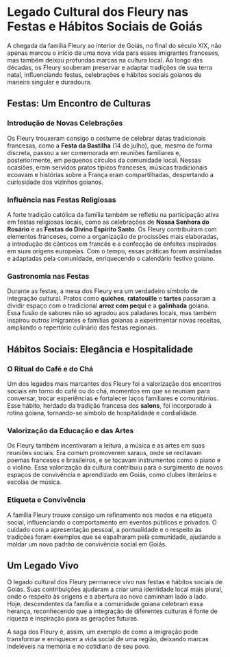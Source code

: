 # Legado Cultural dos Fleury nas Festas e Hábitos Sociais de Goiás

A chegada da família Fleury ao interior de Goiás, no final do século XIX, não apenas marcou o início de uma nova vida para esses imigrantes franceses, mas também deixou profundas marcas na cultura local. Ao longo das décadas, os Fleury souberam preservar e adaptar tradições de sua terra natal, influenciando festas, celebrações e hábitos sociais goianos de maneira singular e duradoura.

## Festas: Um Encontro de Culturas

### Introdução de Novas Celebrações

Os Fleury trouxeram consigo o costume de celebrar datas tradicionais francesas, como a **Festa da Bastilha** (14 de julho), que, mesmo de forma discreta, passou a ser comemorada em reuniões familiares e, posteriormente, em pequenos círculos da comunidade local. Nessas ocasiões, eram servidos pratos típicos franceses, músicas tradicionais ecoavam e histórias sobre a França eram compartilhadas, despertando a curiosidade dos vizinhos goianos.

### Influência nas Festas Religiosas

A forte tradição católica da família também se refletiu na participação ativa em festas religiosas locais, como as celebrações de **Nossa Senhora do Rosário** e as **Festas do Divino Espírito Santo**. Os Fleury contribuíram com elementos franceses, como a organização de procissões mais elaboradas, a introdução de cânticos em francês e a confecção de enfeites inspirados em suas origens europeias. Com o tempo, essas práticas foram assimiladas e adaptadas pela comunidade, enriquecendo o calendário festivo goiano.

### Gastronomia nas Festas

Durante as festas, a mesa dos Fleury era um verdadeiro símbolo de integração cultural. Pratos como **quiches**, **ratatouille** e **tartes** passaram a dividir espaço com o tradicional **arroz com pequi** e a **galinhada** goiana. Essa fusão de sabores não só agradou aos paladares locais, mas também inspirou outros imigrantes e famílias goianas a experimentar novas receitas, ampliando o repertório culinário das festas regionais.

## Hábitos Sociais: Elegância e Hospitalidade

### O Ritual do Café e do Chá

Um dos legados mais marcantes dos Fleury foi a valorização dos encontros sociais em torno do café ou do chá, momentos em que se reuniam para conversar, trocar experiências e fortalecer laços familiares e comunitários. Esse hábito, herdado da tradição francesa dos **salons**, foi incorporado à rotina goiana, tornando-se símbolo de hospitalidade e cordialidade.

### Valorização da Educação e das Artes

Os Fleury também incentivaram a leitura, a música e as artes em suas reuniões sociais. Era comum promoverem saraus, onde se recitavam poemas franceses e brasileiros, e se tocavam instrumentos como o piano e o violino. Essa valorização da cultura contribuiu para o surgimento de novos espaços de convivência e aprendizado em Goiás, como clubes literários e escolas de música.

### Etiqueta e Convivência

A família Fleury trouxe consigo um refinamento nos modos e na etiqueta social, influenciando o comportamento em eventos públicos e privados. O cuidado com a apresentação pessoal, a pontualidade e o respeito às tradições foram exemplos que se espalharam pela comunidade, ajudando a moldar um novo padrão de convivência social em Goiás.

## Um Legado Vivo

O legado cultural dos Fleury permanece vivo nas festas e hábitos sociais de Goiás. Suas contribuições ajudaram a criar uma identidade local mais plural, onde o respeito às origens e a abertura ao novo caminham lado a lado. Hoje, descendentes da família e a comunidade goiana celebram essa herança, reconhecendo que a integração de diferentes culturas é fonte de riqueza e inspiração para as gerações futuras.

A saga dos Fleury é, assim, um exemplo de como a imigração pode transformar e enriquecer a vida social de uma região, deixando marcas indeléveis na memória e no cotidiano de seu povo.